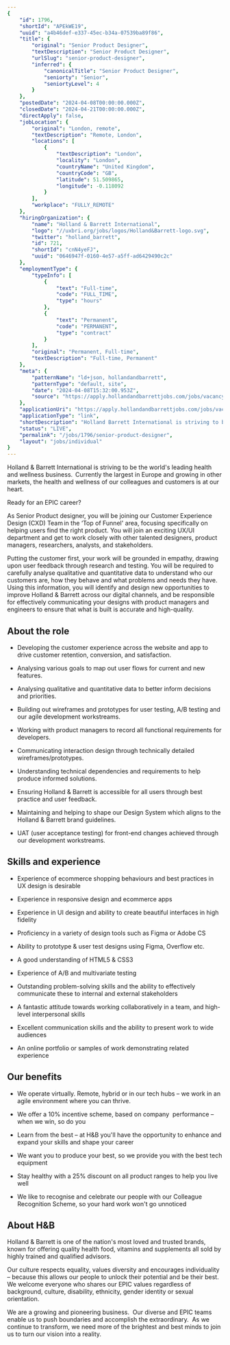 ```yaml
---
{
	"id": 1796,
	"shortId": "APEkWE19",
	"uuid": "a4b46def-e337-45ec-b34a-07539ba89f86",
	"title": {
		"original": "Senior Product Designer",
		"textDescription": "Senior Product Designer",
		"urlSlug": "senior-product-designer",
		"inferred": {
			"canonicalTitle": "Senior Product Designer",
			"seniorty": "Senior",
			"seniortyLevel": 4
		}
	},
	"postedDate": "2024-04-08T00:00:00.000Z",
	"closedDate": "2024-04-21T00:00:00.000Z",
	"directApply": false,
	"jobLocation": {
		"original": "London, remote",
		"textDescription": "Remote, London",
		"locations": [
			{
				"textDescription": "London",
				"locality": "London",
				"countryName": "United Kingdom",
				"countryCode": "GB",
				"latitude": 51.509865,
				"longitude": -0.118092
			}
		],
		"workplace": "FULLY_REMOTE"
	},
	"hiringOrganization": {
		"name": "Holland & Barrett International",
		"logo": "//uxbri.org/jobs/logos/Holland&Barrett-logo.svg",
		"twitter": "holland_barrett",
		"id": 721,
		"shortId": "cnN4yeFJ",
		"uuid": "0646947f-0160-4e57-a5ff-ad6429490c2c"
	},
	"employmentType": {
		"typeInfo": [
			{
				"text": "Full-time",
				"code": "FULL_TIME",
				"type": "hours"
			},
			{
				"text": "Permanent",
				"code": "PERMANENT",
				"type": "contract"
			}
		],
		"original": "Permanent, Full-time",
		"textDescription": "Full-time, Permanent"
	},
	"meta": {
		"patternName": "ld+json, hollandandbarrett",
		"patternType": "default, site",
		"date": "2024-04-08T15:32:00.953Z",
		"source": "https://apply.hollandandbarrettjobs.com/jobs/vacancy/senior-product-designer--28488-london/28467/description/?utm_source=Indeed&utm_medium=organic&utm_campaign=Indeed"
	},
	"applicationUri": "https://apply.hollandandbarrettjobs.com/jobs/vacancy/senior-product-designer--28488-london/28467/description/action/apply/?pagestamp=a1c79e60-ff60-4322-934c-86cc0a945f88",
	"applicationType": "link",
	"shortDescription": "Holland Barrett International is striving to be the world's' leading health and wellness business.  Currently the largest in Europe and growing in other markets, the health and wellness of our",
	"status": "LIVE",
	"permalink": "/jobs/1796/senior-product-designer",
	"layout": "jobs/individual"
}
---
```

<p>Holland &amp; Barrett International is striving to be the world's leading health and wellness business.  Currently the largest in Europe and growing in other markets, the health and wellness of our colleagues and customers is at our heart.  &nbsp;</p><p>Ready for an EPIC career?   &nbsp;</p><p>As Senior Product designer, you will be joining our Customer Experience Design (CXD) Team in the ‘Top of Funnel' area, focusing specifically on helping users find the right product. You will join an exciting UX/UI department and get to work closely with other talented designers, product managers, researchers, analysts, and stakeholders.  </p><p>Putting the customer first, your work&nbsp;will be grounded in empathy, drawing upon user feedback through research and testing. You will be required to carefully analyse qualitative and quantitative data to understand who our customers are, how they behave and what problems and needs they have. Using this information, you will identify and design new opportunities to improve Holland &amp; Barrett across our digital channels, and be responsible for effectively communicating your designs with product managers and engineers to ensure that what is built is accurate and high-quality.</p><h2>About the role</h2><ul><li><p>Developing the customer experience across the website and app to drive customer retention, conversion, and satisfaction.  </p></li><li><p>Analysing various goals to map out user flows for current and new features.  </p></li><li><p>Analysing qualitative and quantitative data to better inform decisions and priorities.  </p></li><li><p>Building out wireframes and prototypes for user testing, A/B testing and our agile development workstreams.  </p></li><li><p>Working with product managers to record all functional requirements for developers.  </p></li><li><p>Communicating interaction design through technically detailed wireframes/prototypes.  </p></li><li><p>Understanding technical dependencies and requirements to help produce informed solutions.  </p></li><li><p>Ensuring Holland &amp; Barrett is accessible for all users through best practice and user feedback.  </p></li><li><p>Maintaining and helping to shape our Design System which aligns to the Holland &amp; Barrett brand guidelines.  </p></li><li><p>UAT (user acceptance testing) for front-end changes achieved through our development workstreams. </p></li></ul><h2>Skills and experience</h2><ul><li><p>Experience of ecommerce shopping behaviours and best practices in UX design is desirable </p></li><li><p>Experience in responsive design and ecommerce apps  </p></li><li><p>Experience in UI design and ability to create beautiful interfaces in high fidelity  </p></li><li><p>Proficiency in a variety of design tools such as Figma or Adobe CS  </p></li><li><p>Ability to prototype &amp; user test designs using Figma, Overflow etc.  </p></li><li><p>A good understanding of HTML5 &amp; CSS3  </p></li><li><p>Experience of A/B and multivariate testing  </p></li><li><p>Outstanding problem-solving skills and the ability to effectively communicate these to internal and external stakeholders  </p></li><li><p>A fantastic attitude towards working collaboratively in a team, and high-level interpersonal skills   </p></li><li><p>Excellent communication skills and the ability to present work to wide audiences  </p></li><li><p>An online portfolio or samples of work demonstrating related experience&nbsp;</p></li></ul><h2>Our benefits</h2><ul><li><p>We operate virtually. Remote, hybrid or in our tech hubs – we work in an agile environment where you can thrive.</p></li><li><p>We offer a 10% incentive scheme, based on company&nbsp; performance – when we win, so do you</p></li><li><p>Learn from the best – at H&amp;B you'll have the opportunity to enhance and expand your skills and shape your career</p></li><li><p>We want you to produce your best, so we provide you with the best tech equipment</p></li><li><p>Stay healthy with a 25% discount on all product ranges to help you live well</p></li><li><p>We like to recognise and celebrate our people with our Colleague Recognition Scheme, so your hard work won't go unnoticed</p></li></ul><h2>About H&amp;B</h2><p>Holland &amp; Barrett is one of the nation's most loved and trusted brands, known for offering quality health food, vitamins and supplements all sold by highly trained and qualified advisors.</p><p>Our culture respects equality, values diversity and encourages individuality – because this allows our people to unlock their potential and be their best. We welcome everyone who shares our EPIC values regardless of background, culture, disability, ethnicity, gender identity or sexual orientation.&nbsp;</p><p>We are a growing and pioneering business.&nbsp; Our diverse and EPIC teams enable us to push boundaries and accomplish the extraordinary. &nbsp;As we continue to transform, we need more of the brightest and best minds to join us to turn our vision into a reality. &nbsp;</p>
